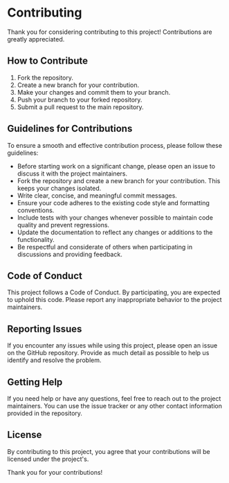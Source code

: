 # Contributing

Thank you for considering contributing to this project! Contributions are greatly appreciated.

## How to Contribute

1. Fork the repository.
2. Create a new branch for your contribution.
3. Make your changes and commit them to your branch.
4. Push your branch to your forked repository.
5. Submit a pull request to the main repository.

## Guidelines for Contributions

To ensure a smooth and effective contribution process, please follow these guidelines:

- Before starting work on a significant change, please open an issue to discuss it with the project maintainers.
- Fork the repository and create a new branch for your contribution. This keeps your changes isolated.
- Write clear, concise, and meaningful commit messages.
- Ensure your code adheres to the existing code style and formatting conventions.
- Include tests with your changes whenever possible to maintain code quality and prevent regressions.
- Update the documentation to reflect any changes or additions to the functionality.
- Be respectful and considerate of others when participating in discussions and providing feedback.

## Code of Conduct

This project follows a Code of Conduct. By participating, you are expected to uphold this code. Please report any inappropriate behavior to the project maintainers.

## Reporting Issues

If you encounter any issues while using this project, please open an issue on the GitHub repository. Provide as much detail as possible to help us identify and resolve the problem.

## Getting Help

If you need help or have any questions, feel free to reach out to the project maintainers. You can use the issue tracker or any other contact information provided in the repository.

## License

By contributing to this project, you agree that your contributions will be licensed under the project's.

Thank you for your contributions!
